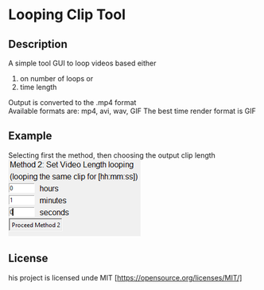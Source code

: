 # Looping Clip Tool

## Description
A simple tool GUI to loop videos based either 
1. on number of loops or
1. time length   

Output is converted to the .mp4 format  
Available formats are: mp4, avi, wav, GIF
The best time render format is GIF

## Example
Selecting first the method, then choosing the output clip length
![Screenshot](example_img/loop_img.png)

## License
his project is licensed unde MIT [https://opensource.org/licenses/MIT/]
